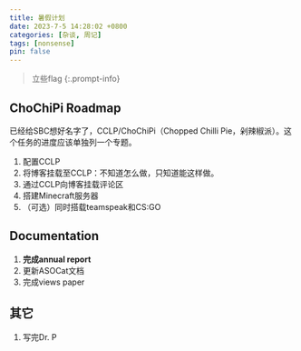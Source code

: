 ```yaml
---
title: 暑假计划
date: 2023-7-5 14:28:02 +0800
categories: [杂谈, 周记]
tags: [nonsense]
pin: false
---
```


> 立些flag
{:.prompt-info}

## ChoChiPi Roadmap

已经给SBC想好名字了，CCLP/ChoChiPi（Chopped Chilli Pie，剁辣椒派）。这个任务的进度应该单独列一个专题。

1. 配置CCLP
2. 将博客挂载至CCLP：不知道怎么做，只知道能这样做。
3. 通过CCLP向博客挂载评论区
4. 搭建Minecraft服务器
5. （可选）同时搭载teamspeak和CS:GO

## Documentation

1. **完成annual report**
2. 更新ASOCat文档
3. 完成views paper

## 其它

1. 写完Dr. P
